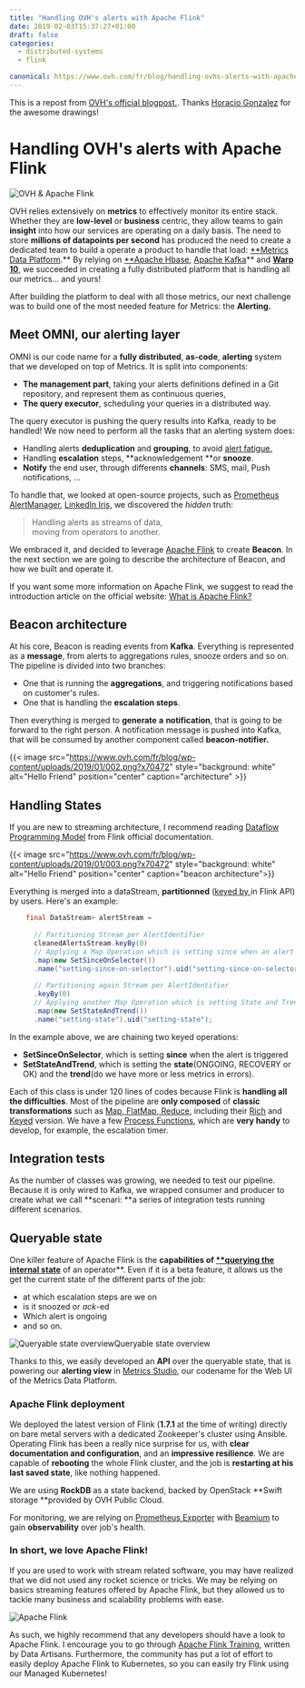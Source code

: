 ```yaml
---
title: "Handling OVH's alerts with Apache Flink"
date: 2019-02-03T15:37:27+01:00
draft: false
categories:
  - distributed-systems
  - flink

canonical: https://www.ovh.com/fr/blog/handling-ovhs-alerts-with-apache-flink/
---
```


This is a repost from [OVH's official blogpost.](https://www.ovh.com/fr/blog/handling-ovhs-alerts-with-apache-flink/ "Permalink to Handling OVH's alerts with Apache Flink"). Thanks [Horacio Gonzalez](https://twitter.com/LostInBrittany/) for the awesome drawings!

# Handling OVH's alerts with Apache Flink


![OVH & Apache Flink][1]

OVH relies extensively on **metrics** to effectively monitor its entire stack. Whether they are **low-level** or **business** centric, they allow teams to gain **insight** into how our services are operating on a daily basis. The need to store **millions of datapoints per second** has produced the need to create a dedicated team to build a operate a product to handle that load: [**Metrics Data Platform][2].** By relying on [**Apache Hbase][3], [Apache Kafka][4]** and [**Warp 10**][5], we succeeded in creating a fully distributed platform that is handling all our metrics… and yours!

After building the platform to deal with all those metrics, our next challenge was to build one of the most needed feature for Metrics: the **Alerting.**

## Meet OMNI, our alerting layer

OMNI is our code name for a **fully distributed**, **as-code**, **alerting** system that we developed on top of Metrics. It is split into components:

* **The management part**, taking your alerts definitions defined in a Git repository, and represent them as continuous queries,
* **The query executor**, scheduling your queries in a distributed way.

The query executor is pushing the query results into Kafka, ready to be handled! We now need to perform all the tasks that an alerting system does:

* Handling alerts **deduplication** and **grouping**, to avoid [alert fatigue. ][6]
* Handling **escalation** steps, **acknowledgement **or **snooze**.
* **Notify** the end user, through differents **channels**: SMS, mail, Push notifications, …

To handle that, we looked at open-source projects, such as [Prometheus AlertManager,][7] [LinkedIn Iris,][8] we discovered the _hidden_ truth:

> Handling alerts as streams of data,  
moving from operators to another.

We embraced it, and decided to leverage [Apache Flink][9] to create **Beacon**. In the next section we are going to describe the architecture of Beacon, and how we built and operate it.

If you want some more information on Apache Flink, we suggest to read the introduction article on the official website: [What is Apache Flink?][10]

## **Beacon architecture**

At his core, Beacon is reading events from **Kafka**. Everything is represented as a **message**, from alerts to aggregations rules, snooze orders and so on. The pipeline is divided into two branches:

* One that is running the **aggregations**, and triggering notifications based on customer's rules.
* One that is handling the **escalation steps**.

Then everything is merged to **generate** **a** **notification**, that is going to be forward to the right person. A notification message is pushed into Kafka, that will be consumed by another component called **beacon-notifier.**

{{< image src="https://www.ovh.com/fr/blog/wp-content/uploads/2019/01/002.png?x70472" style="background: white" alt="Hello Friend" position="center" caption="architecture" >}}

## Handling States

If you are new to streaming architecture, I recommend reading [Dataflow Programming Model][12] from Flink official documentation.

{{< image src="https://www.ovh.com/fr/blog/wp-content/uploads/2019/01/003.png?x70472" style="background: white" alt="Hello Friend" position="center" caption="beacon architecture">}}

Everything is merged into a dataStream, **partitionned** ([keyed by ][14]in Flink API) by users. Here's an example:
```java
    final DataStream> alertStream =
    
      // Partitioning Stream per AlertIdentifier
      cleanedAlertsStream.keyBy(0)
      // Applying a Map Operation which is setting since when an alert is triggered
      .map(new SetSinceOnSelector())
      .name("setting-since-on-selector").uid("setting-since-on-selector")
    
      // Partitioning again Stream per AlertIdentifier
      .keyBy(0)
      // Applying another Map Operation which is setting State and Trend
      .map(new SetStateAndTrend())
      .name("setting-state").uid("setting-state");
```

In the example above, we are chaining two keyed operations:

* **SetSinceOnSelector**, which is setting **since** when the alert is triggered
* **SetStateAndTrend**, which is setting the **state**(ONGOING, RECOVERY or OK) and the **trend**(do we have more or less metrics in errors).

Each of this class is under 120 lines of codes because Flink is **handling all the difficulties**. Most of the pipeline are **only composed** of **classic transformations** such as [Map, FlatMap, Reduce][15], including their [Rich][16] and [Keyed][17] version. We have a few [Process Functions][18], which are **very handy** to develop, for example, the escalation timer.

## Integration tests

As the number of classes was growing, we needed to test our pipeline. Because it is only wired to Kafka, we wrapped consumer and producer to create what we call **scenari: **a series of integration tests running different scenarios.

## Queryable state

One killer feature of Apache Flink is the **capabilities of [****querying the internal state**][19]** of an operator**. Even if it is a beta feature, it allows us the get the current state of the different parts of the job:

* at which escalation steps are we on
* is it snoozed or _ack_-ed
* Which alert is ongoing
* and so on.

![Queryable state overview][20]Queryable state overview

Thanks to this, we easily developed an **API** over the queryable state, that is powering our **alerting view** in [Metrics Studio,][21] our codename for the Web UI of the Metrics Data Platform.

### Apache Flink deployment

We deployed the latest version of Flink (**1.7.1** at the time of writing) directly on bare metal servers with a dedicated Zookeeper's cluster using Ansible. Operating Flink has been a really nice surprise for us, with **clear documentation and configuration**, and an **impressive resilience**. We are capable of **rebooting** the whole Flink cluster, and the job is **restarting at his last saved state**, like nothing happened.

We are using **RockDB** as a state backend, backed by OpenStack **Swift storage **provided by OVH Public Cloud.

For monitoring, we are relying on [Prometheus Exporter][22] with [Beamium][23] to gain **observability** over job's health.

### In short, we love Apache Flink!

If you are used to work with stream related software, you may have realized that we did not used any rocket science or tricks. We may be relying on basics streaming features offered by Apache Flink, but they allowed us to tackle many business and scalability problems with ease.

![Apache Flink][24]

As such, we highly recommend that any developers should have a look to Apache Flink. I encourage you to go through [Apache Flink Training][25], written by Data Artisans. Furthermore, the community has put a lot of effort to easily deploy Apache Flink to Kubernetes, so you can easily try Flink using our Managed Kubernetes!


[1]: https://www.ovh.com/fr/blog/wp-content/uploads/2019/01/001-1.png?x70472
[2]: https://www.ovh.com/fr/data-platforms/metrics/
[3]: https://hbase.apache.org/
[4]: https://kafka.apache.org/
[5]: https://www.warp10.io/
[6]: https://en.wikipedia.org/wiki/Alarm_fatigue
[7]: https://github.com/prometheus/alertmanager
[8]: https://engineering.linkedin.com/blog/2017/06/open-sourcing-iris-and-oncall
[9]: https://flink.apache.org/
[10]: https://flink.apache.org/flink-architecture.html
[11]: https://www.ovh.com/fr/blog/wp-content/uploads/2019/01/002.png?x70472
[12]: https://ci.apache.org/projects/flink/flink-docs-release-1.7/concepts/programming-model.html
[13]: https://www.ovh.com/fr/blog/wp-content/uploads/2019/01/003.png?x70472
[14]: https://medium.com/r/?url=https%3A%2F%2Fci.apache.org%2Fprojects%2Fflink%2Fflink-docs-release-1.7%2Fdev%2Fstream%2Fstate%2Fstate.html%23keyed-state
[15]: https://ci.apache.org/projects/flink/flink-docs-release-1.7/dev/stream/operators/
[16]: https://ci.apache.org/projects/flink/flink-docs-stable/dev/api_concepts.html#rich-functions
[17]: https://ci.apache.org/projects/flink/flink-docs-stable/dev/stream/state/state.html#using-managed-keyed-state
[18]: https://ci.apache.org/projects/flink/flink-docs-release-1.7/dev/stream/operators/process_function.html
[19]: https://ci.apache.org/projects/flink/flink-docs-release-1.7/dev/stream/state/queryable_state.html
[20]: https://www.ovh.com/fr/blog/wp-content/uploads/2019/01/004-1.png?x70472
[21]: https://studio.metrics.ovh.net/
[22]: https://ci.apache.org/projects/flink/flink-docs-stable/monitoring/metrics.html#prometheus-orgapacheflinkmetricsprometheusprometheusreporter
[23]: https://github.com/ovh/beamium
[24]: https://www.ovh.com/fr/blog/wp-content/uploads/2019/01/0F28C7F7-9701-4C19-BAFB-E40439FA1C77.png?x70472
[25]: https://medium.com/r/?url=https%3A%2F%2Ftraining.da-platform.com%2F

  